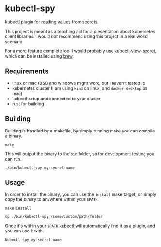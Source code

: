 # kubectl-spy

kubectl plugin for reading values from secrets.

This project is meant as a teaching aid for a presentation about kubernetes client libraries.
I would *not* recommend using this project in a real world scenario.

For a more feature complete tool I would probably use [kubectl-view-secret](https://github.com/elsesiy/kubectl-view-secret),
which can be installed using [krew](https://github.com/kubernetes-sigs/krew).

## Requirements

* linux or mac (BSD and windows might work, but I haven't tested it)
* kubernetes cluster (I am using `kind` on linux, and `docker desktop` on mac)
* kubectl setup and connected to your cluster
* rust for building

## Building

Building is handled by a makefile, by simply running make you can compile a binary.

```shell script
make
````

This will output the binary to the `bin` folder, so for development testing you can run.

```shell script
./bin/kubectl-spy my-secret-name
```

## Usage

In order to install the binary, you can use the `install` make target, or simply copy the binary to anywhere within your `$PATH`.

```shell script
make install
```

```shell script
cp ./bin/kubectl-spy /some/custom/path/folder
```

Once it's within your `$PATH` kubectl will automatically find it as a plugin, and you can use it with.

```shell script
kubectl spy my-secret-name
```
